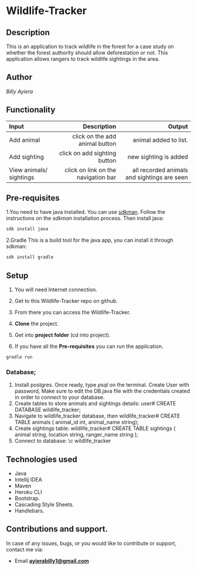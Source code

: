 # Wildlife-Tracker

## Description
This is an application to track wildlife in the forest for a case study on whether the forest authority should allow deforestation or not. This application allows rangers to track wildlife sightings in the area.

## Author
 *Billy Ayiera*
 
## Functionality

 | Input | Description| Output |
 |:---    | ---: | ---: |
 | Add animal | click on the add animal button | animal added to list. |   
 | Add sighting | click on add sighting button  | new sighting is added  |
 | View animals/ sightings | click on link on the navigation bar | all recorded animals and sightings are seen |
 


## Pre-requisites
1.You need to have java installed. You can use [sdkman](https://sdkman.io/).
Follow the instructions on the _sdkman_ installation process. Then install java:
 ```bash
sdk install java
 ```

2.Gradle
This is a build tool for the java app, you can install it through sdkman:
```bash
sdk install gradle
```
## Setup
1. You will need Internet connection.

2. Get to this Wildlife-Tracker repo on github.

3. From there you can access the Wildlife-Tracker.

4. **Clone** the project.

5. Get into **project folder** (cd into project).

6. If you have all the **Pre-requisites** you can run the application.
 ``` bash
gradle run
 ```

### Database;
1. Install postgres. Once ready, type *psql* on the terminal. Create User with password, Make sure to edit the DB.java file with the credentials created in order to connect to your database.
2. Create tables to store animals and sightings details: user# CREATE DATABASE wildlife_tracker;
3. Navigate to wildlife_tracker database, then wildlife_tracker# CREATE TABLE animals ( animal_id int, animal_name string);
4. Create  sightings table: wildlife_tracker# CREATE TABLE sightings ( animal string, location string, ranger_name string );
5. Connect to database: \c wildlife_tracker

## Technologies used
- Java 
- Intellij IDEA
- Maven
- Heroku CLI
- Bootstrap.
- Cascading Style Sheets.
- Handlebars.

## Contributions and support.
In case of any issues, bugs, or you would like to contribute or support, contact me via: 
- Email **ayierabilly1@gmail.com**
